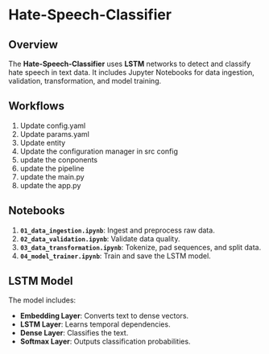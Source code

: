 # Hate-Speech-Classifier

## Overview

The **Hate-Speech-Classifier** uses **LSTM** networks to detect and classify hate speech in text data. It includes Jupyter Notebooks for data ingestion, validation, transformation, and model training.



## Workflows

1. Update config.yaml
2. Update params.yaml
3. Update entity
4. Update the configuration manager in src config
5. update the conponents
6. update the pipeline
7. update the main.py
8. update the app.py


## Notebooks

1. **`01_data_ingestion.ipynb`**: Ingest and preprocess raw data.
2. **`02_data_validation.ipynb`**: Validate data quality.
3. **`03_data_transformation.ipynb`**: Tokenize, pad sequences, and split data.
4. **`04_model_trainer.ipynb`**: Train and save the LSTM model.

## LSTM Model

The model includes:
- **Embedding Layer**: Converts text to dense vectors.
- **LSTM Layer**: Learns temporal dependencies.
- **Dense Layer**: Classifies the text.
- **Softmax Layer**: Outputs classification probabilities.
